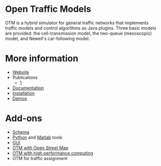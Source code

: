 # Open Traffic Models

<!-- <img src="docs/img/square_logo.png" align="right" width="25%"/> -->

OTM is a hybrid simulator for general traffic networks that implements traffic models and control algorithms as Java plugins. Three basic models are provided: the cell-transmission model, the two-queue (mesoscopic) model, and Newell's car-following model. 

# More information
- [Website](https://sites.google.com/berkeley.edu/otm/home)
- Publications
    - [1](https://arxiv.org/abs/1908.04009)
- [Documentation](https://open-traffic-models.readthedocs.io/en/latest/)
- [Installation](https://open-traffic-models.readthedocs.io/en/latest/installation.html)
- [Demos](https://github.com/otm-sim/tree/master/demos)

# Add-ons
- [Schema](https://github.com/ggomes/otm-base)
- [Python](https://github.com/ggomes/otm-tools-python-ucb) and [Matlab](https://github.com/ggomes/otm-tools) tools
- [GUI](https://github.com/ggomes/otm-ui)
- [OTM with Open Street Map](https://github.com/ggomes/otm-simcenter)
- [OTM with high performance computing](https://github.com/ggomes/otm-mpi)
- OTM for traffic assignment
